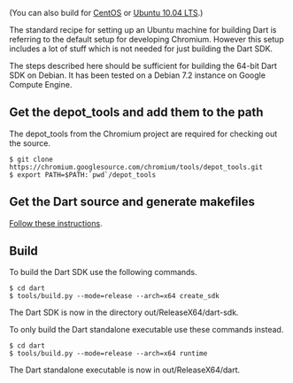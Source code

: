 (You can also build for [CentOS](https://github.com/dart-lang/sdk/wiki/Building-Dart-on-CentOS,-Red-Hat,-Fedora-and-Amazon-Linux-AMI) or [Ubuntu 10.04 LTS](https://github.com/dart-lang/sdk/wiki/Building-Dart-SDK-on-Ubuntu-10.04-Server).)

The standard recipe for setting up an Ubuntu machine for building Dart is referring to the default setup for developing Chromium. However this setup includes a lot of stuff which is not needed for just building the Dart SDK.

The steps described here should be sufficient for building the 64-bit Dart SDK on Debian. It has been tested on a Debian 7.2 instance on Google Compute Engine.

## Get the depot_tools and add them to the path

The depot_tools from the Chromium project are required for checking out the source.

```
$ git clone https://chromium.googlesource.com/chromium/tools/depot_tools.git
$ export PATH=$PATH:`pwd`/depot_tools
```

## Get the Dart source and generate makefiles

[Follow these instructions](https://github.com/dart-lang/sdk/wiki/Getting-The-Source).

## Build

To build the Dart SDK use the following commands.

```
$ cd dart
$ tools/build.py --mode=release --arch=x64 create_sdk
```

The Dart SDK is now in the directory out/ReleaseX64/dart-sdk.

To only build the Dart standalone executable use these commands instead.

```
$ cd dart
$ tools/build.py --mode=release --arch=x64 runtime
```

The Dart standalone executable is now in out/ReleaseX64/dart.